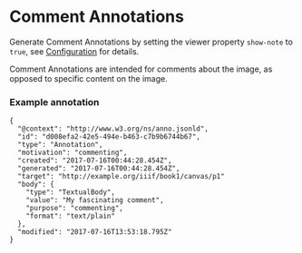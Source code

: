 # Comment Annotations

Generate Comment Annotations by setting the viewer property `show-note` to  `true`, see [Configuration](../configuration.md) for details.

Comment Annotations are intended for comments about the image, as opposed to specific content on the image.

### Example annotation

```jsonld
{
  "@context": "http://www.w3.org/ns/anno.jsonld",
  "id": "d008efa2-42e5-494e-b463-c7b9b6744b67",
  "type": "Annotation",
  "motivation": "commenting",
  "created": "2017-07-16T00:44:28.454Z",
  "generated": "2017-07-16T00:44:28.454Z",
  "target": "http://example.org/iiif/book1/canvas/p1"
  "body": {
    "type": "TextualBody",
    "value": "My fascinating comment",
    "purpose": "commenting",
    "format": "text/plain"
  },
  "modified": "2017-07-16T13:53:18.795Z"
}
```
